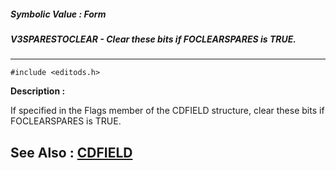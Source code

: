 ##### Symbolic Value : Form
##### V3SPARESTOCLEAR - Clear these bits if FOCLEARSPARES is TRUE.
---
```
#include <editods.h>
```
**Description :**

If specified in the Flags member of the CDFIELD structure, clear these bits if 
FOCLEARSPARES is TRUE.

**See Also :**
[CDFIELD](/reference/Data/CDFIELD)
---
